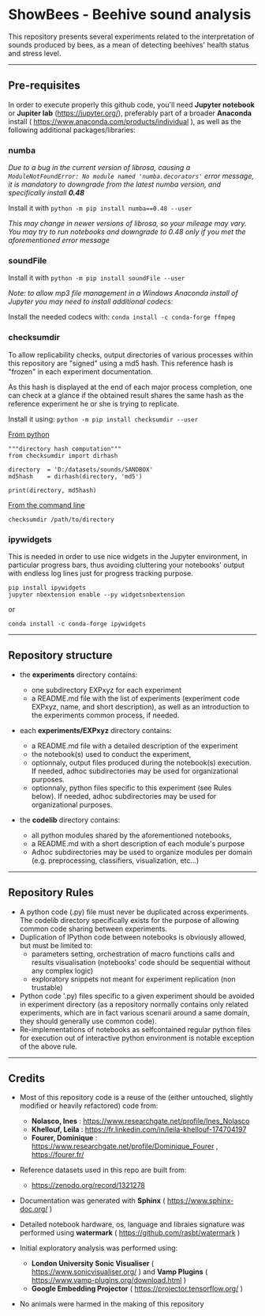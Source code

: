 # ShowBees - Beehive sound analysis

This repository presents several experiments related to the interpretation of sounds produced by bees, as a mean of detecting beehives' health status and stress level.

---
## Pre-requisites
In order to execute properly this github code, you'll need **Jupyter notebook** or **Jupiter lab** (https://jupyter.org/), preferably part of a broader **Anaconda** install ( https://www.anaconda.com/products/individual ), as well as the following additional packages/libraries:

### numba

*Due to a bug in the current version of librosa, causing a `ModuleNotFoundError: No module named 'numba.decorators'` error message, it is mandatory to downgrade from the latest numba version, and specifically install* ***0.48***

Install it with `python -m pip install numba==0.48 --user`

*This may change in newer versions of librosa, so your mileage may vary. You may try to run notebooks and downgrade to 0.48 only if you met the aforementioned error message*

### soundFile

Install it with `python -m pip install soundFile --user`

*Note: to allow mp3 file management in a Windows Anaconda install of Jupyter you may need to install additional codecs:*

Install the needed codecs with: `conda install -c conda-forge ffmpeg`

### checksumdir

To allow replicability checks, output directories of various processes within this repository are "signed" using a md5 hash. This reference hash is "frozen" in each experiment documentation.

As this hash is displayed at the end of each major process completion, one can check at a glance if the obtained result shares the same hash as the reference experiment he or she is trying to replicate.

Install it using: `python -m pip install checksumdir --user`

<ins>From python</ins>
```Jupyter Notebook
"""directory hash computation"""
from checksumdir import dirhash

directory  = 'D:/datasets/sounds/SANDBOX'
md5hash    = dirhash(directory, 'md5')

print(directory, md5hash)
```

<ins>From the command line</ins>
```
checksumdir /path/to/directory
```

### ipywidgets

This is needed in order to use nice widgets in the Jupyter environment, in particular progress bars, thus avoiding cluttering your notebooks' output with endless log lines just for progress tracking purpose.

```
pip install ipywidgets
jupyter nbextension enable --py widgetsnbextension
```
or

`conda install -c conda-forge ipywidgets`


---
## Repository structure

- the **experiments** directory contains:
  - one subdirectory EXPxyz for each experiment
  - a README.md file with the list of experiments (experiment code EXPxyz, name, and short description), as well as an introduction to the experiments common process, if needed.

- each **experiments/EXPxyz** directory contains:
  - a README.md file with a detailed description of the experiment
  - the notebook(s) used to conduct the experiment,
  - optionnaly, output files produced during the notebook(s) execution. If needed, adhoc subdirectories may be used for organizational purposes.
  - optionnaly, python files specific to this experiment (see Rules below). If needed, adhoc subdirectories may be used for organizational purposes.

- the **codelib** directory contains:
  - all python modules shared by the aforementioned notebooks,
  - a README.md with a short description of each module's purpose
  - Adhoc subdirectories may be used to organize modules per domain (e.g. preprocessing, classifiers, visualization, etc...)

--- 
## Repository Rules
- A python code (.py) file must never be duplicated across experiments. The codelib directory specifically exists for the purpose of allowing common code sharing between experiments.
- Duplication of IPython code between notebooks is obviously allowed, but must be limited to:
  - parameters setting, orchestration of macro functions calls and results visualisation (notebooks' code should be sequential without any complex logic)
  - exploratory snippets not meant for experiment replication (non trustable)
- Python code '.py) files specific to a given experiment should be avoided in experiment directory (as a repository normally contains only related experiments, which are in fact various scenarii around a same domain, they should generally use common code).
- Re-implementations of notebooks as selfcontained regular python files for execution out of interactive python environment is notable exception of the above rule. 
 
---
## Credits
- Most of this repository code is a reuse of the (either untouched, slightly modified or heavily refactored) code from:
  - **Nolasco, Ines** : https://www.researchgate.net/profile/Ines_Nolasco
  - **Khellouf, Leila** : https://fr.linkedin.com/in/leila-khellouf-174704197
  - **Fourer, Dominique** : https://www.researchgate.net/profile/Dominique_Fourer , https://fourer.fr/
  
- Reference datasets used in this repo are built from:
  - https://zenodo.org/record/1321278
  
- Documentation was generated with **Sphinx** ( https://www.sphinx-doc.org/ )

- Detailed notebook hardware, os, language and libraies signature was performed using **watermark** ( https://github.com/rasbt/watermark )

- Initial exploratory analysis was performed using:
  - **London University Sonic Visualiser** ( https://www.sonicvisualiser.org/ ) and **Vamp Plugins** ( https://www.vamp-plugins.org/download.html )
  - **Google Embedding Projector** ( https://projector.tensorflow.org/ )

- No animals were harmed in the making of this repository